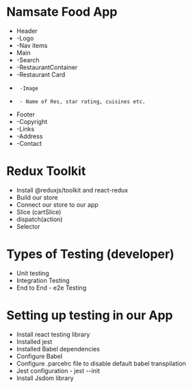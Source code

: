 # Namsate Food App

 * Header
 * -Logo
 * -Nav items
 * Main
 * -Search
 * -RestaurantContainer
 *  -Restaurant Card
 *      -Image
 *      - Name of Res, star rating, cuisines etc.
 * Footer
 * -Copyright
 * -Links
 * -Address
 * -Contact

# Redux Toolkit
 - Install @reduxjs/toolkit and react-redux
 - Build our store
 - Connect our store to our app
 - Slice (cartSlice)
 - dispatch(action)
 - Selector


 # Types of Testing (developer)
 - Unit testing
 - Integration Testing
 - End to End - e2e Testing

 # Setting up testing in our App
 - Install react testing library
 - Installed jest
 - Installed Babel dependencies
 - Configure Babel
 - Configure .parcelrc file to disable default babel transpilation
 - Jest configuration - jest --init
 - Install Jsdom library